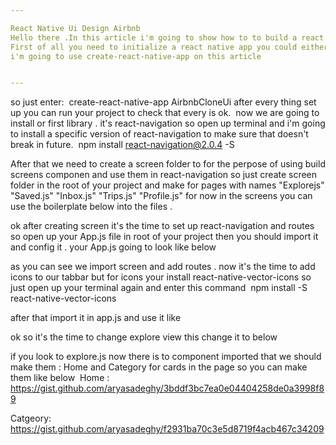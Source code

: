 ```yaml
---

React Native Ui Design Airbnb
Hello there .In this article i'm going to show how to to build a react native app like airbnb . this is just simple start of ui in react-native and web a some parts of airbnb ui . 
First of all you need to initialize a react native app you could either use react-native-cli and create-react-native-app to setup your project.
i'm going to use create-react-native-app on this article 


---
```


so just enter: 
create-react-native-app AirbnbCloneUi
after every thing set up you can run your project to check that every is ok. 
now we are going to install or first library . it's react-navigation so open up terminal and i'm going to install a specific version of react-navigation to make sure that doesn't break in future. 
npm install react-navigation@2.0.4 -S


After that we need to create a screen folder to for the perpose of using build screens componen and use them in react-navigation so just create screen folder in the root of your project and make for pages with names "Explorejs" "Saved.js" "Inbox.js" "Trips.js" "Profile.js" for now in the screens you can use the boilerplate below into the files .





ok after creating screen it's the time to set up react-navigation and routes so open up your App.js file in root of your project then you should import it and config it . your App.js going to look like below 



as you can see we import screen and add routes . now it's the time to add icons to our tabbar but for icons your install react-native-vector-icons so just open up your terminal again and enter this command 
npm install -S react-native-vector-icons


after that import it in app.js and use it like 







ok so it's the time to change explore view this change it to below



if you look to explore.js now there is to component imported that we should make them : Home and Category for cards in the page so you can make them like below 
Home : 
https://gist.github.com/aryasadeghy/3bddf3bc7ea0e04404258de0a3998f89


Catgeory: 
https://gist.github.com/aryasadeghy/f2931ba70c3e5d8719f4acb467c34209